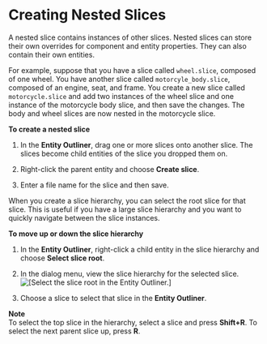 # Creating Nested Slices<a name="component-inheriting-slice"></a>

A nested slice contains instances of other slices\. Nested slices can store their own overrides for component and entity properties\. They can also contain their own entities\. 

For example, suppose that you have a slice called `wheel.slice`, composed of one wheel\. You have another slice called `motorcyle_body.slice`, composed of an engine, seat, and frame\. You create a new slice called `motorcycle.slice` and add two instances of the wheel slice and one instance of the motorcycle body slice, and then save the changes\. The body and wheel slices are now nested in the motorcycle slice\.

**To create a nested slice**

1. In the **Entity Outliner**, drag one or more slices onto another slice\. The slices become child entities of the slice you dropped them on\.

1. Right\-click the parent entity and choose **Create slice**\.

1. Enter a file name for the slice and then save\.

When you create a slice hierarchy, you can select the root slice for that slice\. This is useful if you have a large slice hierarchy and you want to quickly navigate between the slice instances\.

**To move up or down the slice hierarchy**

1. In the **Entity Outliner**, right\-click a child entity in the slice hierarchy and choose **Select slice root**\.

1. In the dialog menu, view the slice hierarchy for the selected slice\.  
![\[Select the slice root in the Entity Outliner.\]](http://docs.aws.amazon.com/lumberyard/latest/userguide/images/entity-outliner-select-slice-root.png)

1. Choose a slice to select that slice in the **Entity Outliner**\.

**Note**  
To select the top slice in the hierarchy, select a slice and press **Shift\+R**\.
To select the next parent slice up, press **R**\.
